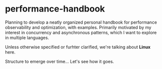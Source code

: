 # performance-handbook

Planning to develop a neatly organized personal handbook for performance observability and optimization, with examples. Primarily motivated by my interest in concurrency and asynchronous patterns, which I want to explore in multiple languages.

Unless otherwise specified or furhter clarified, we're talking about **Linux** here.

Structure to emerge over time... Let's see how it goes.
